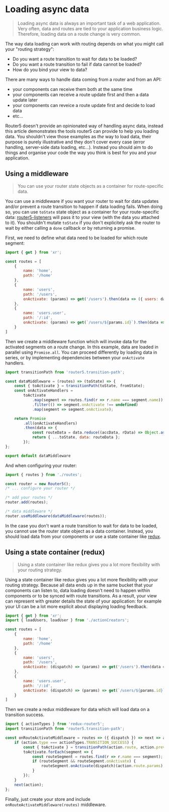 # Loading async data

> Loading async data is always an important task of a web application. Very often, data and routes are tied to your application business logic. Therefore, loading data on a route change is very common.

The way data loading can work with routing depends on what you might call your "routing strategy":
- Do you want a route transition to wait for data to be loaded?
- Do you want a route transition to fail if data cannot be loaded?
- How do you bind your view to data?

There are many ways to handle data coming from a router and from an API:
- your components can receive them both at the same time
- your components can receive a route update first and then a data update later
- your components can reveice a route update first and decide to load data
- etc...

Router5 doesn't provide an opinionated way of handling async data, instead this article demonstrates the tools router5 can provide to help you loading data. You shouldn't view those examples as _the_ way to load data, their purpose is purely illustrative and they don't cover every case (error handling, server-side data loading, etc...). Instead you should aim to do things and organise your code the way you think is best for you and your application.

## Using a middleware

> You can use your router state objects as a container for route-specific data.

You can use a middleware if you want your router to wait for data updates and/or prevent a route transition to happen if data loading fails.
When doing so, you can use `toState` state object as a container for your route-specific data: [router5-listeners](https://github.com/router5/router5-listeners) will pass it to your view (with the data you attached to it). You shouldn't mutate `toState` if you don't explicitely ask the router to wait by either calling a `done` callback or by returning a promise.

First, we need to define what data need to be loaded for which route segment:

```javascript
import { get } from 'xr';

const routes = [
    {
        name: 'home',
        path: '/home'
    },
    {
        name: 'users',
        path: '/users',
        onActivate: (params) => get('/users').then(data => ({ users: data.users }))
    },
    {
        name: 'users.user',
        path: '/:id',
        onActivate: (params) => get(`/users/${params.id}`).then(data => ({ user: data.user }))
    }
]
```

Then we create a middleware function which will invoke data for the activated segments on a route change. In this example, data are loaded in parallel using `Promise.all`. You can proceed differently by loading data in series, or by implementing dependencies between your `onActivate` handlers.

```javascript
import transitionPath from 'router5.transition-path';

const dataMiddleware = (routes) => (toState) => {
    const { toActivate } = transitionPath(toState, fromState);
    const onActivateHandlers =
        toActivate
            .map(segment => routes.find(r => r.name === segment.name))
            .filter(() => segment.onActivate !== undefined)
            .map(segment => segment.onActivate);

    return Promise
        .all(onActivateHandlers)
        .then(data => {
            const routeData = data.reduce((accData, rData) => Object.assign(accData, rData), {});
            return { ...toState, data: routeData };
        });
};

export default dataMiddleware
```

And when configuring your router:

```javascript
import { routes } from './routes';

const router = new Router5();
/* ... configure your router */

/* add your routes */
router.add(routes);

/* data middleware */
router.useMiddleware(dataMiddleware(routes));
```

In the case you don't want a route transition to wait for data to be loaded, you cannot use the router state object as a data container. Instead, you should load data from your components or use a state container like [redux](http://rackt.org/redux/index.html).


## Using a state container (redux)

> Using a state container like redux gives you a lot more flexibility with your routing strategy.

Using a state container like redux gives you a lot more flexibility with your routing strategy. Because all data ends up in the same bucket that your components can listen to, data loading doesn't need to happen within components or to be synced with route transitions. As a result, your view can represent with greater details the state of your application: for example your UI can be a lot more explicit about displaying loading feedback.

```javascript
import { get } from 'xr';
import { loadUsers, loadUser } from './actionCreators';

const routes = [
    {
        name: 'home',
        path: '/home'
    },
    {
        name: 'users',
        path: '/users',
        onActivate: (dispatch) => (params) => get('/users').then(data => dispatch(loadUsers(data.users)))
    },
    {
        name: 'users.user',
        path: '/:id',
        onActivate: (dispatch) => (params) => get(`/users/${params.id}`).then(data => dispatch(loadUser(data.user)))
    }
]
```

Then we create a redux middleware for data which will load data on a transition success.

```javascript
import { actionTypes } from 'redux-router5';
import transitionPath from 'router5.transition-path';

const onRouteActivateMiddleware = routes => ({ dispatch }) => next => action => {
    if (action.type === actionTypes.TRANSITION_SUCCESS) {
        const { toActivate } = transitionPath(action.route, action.previousRoute);
        toActivate.forEach(segment => {
            const routeSegment = routes.find(r => r.name === segment);
            if (routeSegment && routeSegment.onActivate) {
                routeSegment.onActivate(dispatch)(action.route.params);
            }
        });
    }
    next(action);
};
```

Finally, just create your store and include `onRouteActivateMiddleware(routes)` middleware.
